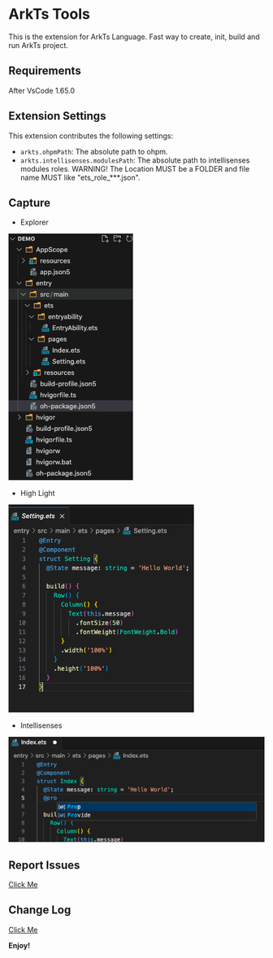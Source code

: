 # ArkTs Tools

This is the extension for ArkTs Language. Fast way to create, init, build and run ArkTs project.

## Requirements

After VsCode 1.65.0

## Extension Settings

This extension contributes the following settings:

- `arkts.ohpmPath`: The absolute path to ohpm.
- `arkts.intellisenses.modulesPath`: The absolute path to intellisenses modules roles. WARNING! The Location MUST be a FOLDER and file name MUST like "ets_role_***.json".

## Capture

- Explorer
<img src="images/explorer.png">

- High Light
<img src="images/high-light.png">

- Intellisenses
<img src="images/intellisenses.png">

## Report Issues

[Click Me](https://gitee.com/michael-eddy/ark-tools/issues)

## Change Log

[Click Me](https://marketplace.visualstudio.com/items/MichaelDing.ark-tools/changelog)

**Enjoy!**